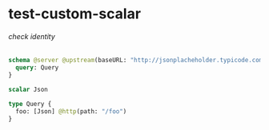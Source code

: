 # test-custom-scalar

###### check identity

####

```graphql @server
schema @server @upstream(baseURL: "http://jsonplacheholder.typicode.com") {
  query: Query
}

scalar Json

type Query {
  foo: [Json] @http(path: "/foo")
}
```

